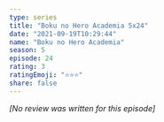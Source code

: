 ```yaml
---
type: series
title: "Boku no Hero Academia 5x24"
date: "2021-09-19T10:29:44"
name: "Boku no Hero Academia"
season: 5
episode: 24
rating: 3
ratingEmoji: "⭐️⭐️⭐️"
share: false
---
```


_[No review was written for this episode]_
